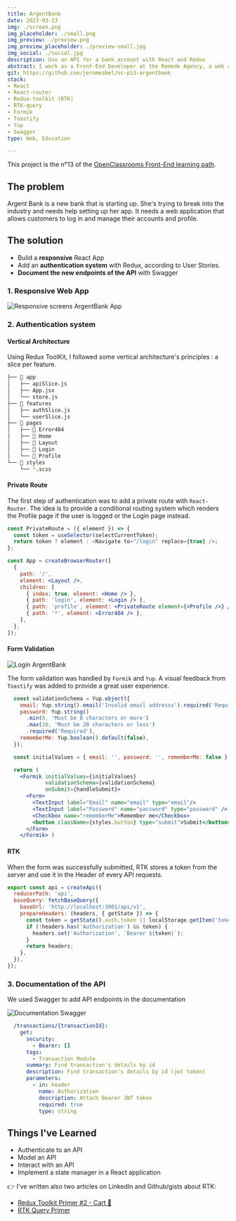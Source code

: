 ```yaml
---
title: ArgentBank
date: 2023-03-23
img: ./screen.png
img_placeholder: ./small.png
img_preview: ./preview.png
img_preview_placeholder: ./preview-small.jpg
img_social: ./social.jpg
description: Use an API for a bank account with React and Redux
abstract: I work as a Front-End Developer at the Remede Agency, a web agency. We are developing a full-stack app for a new bank company, ArgentBank.
git: https://github.com/jeromeabel/oc-p13-argentbank
stack:
- React
- React-router
- Redux-toolkit (RTK)
- RTK-query
- Formik
- Toastify
- Yup
- Swagger
type: Web, Education

---
```


This project is the n°13 of the [OpenClassrooms Front-End learning path](https://openclassrooms.com/fr/paths/516-developpeur-dapplication-javascript-react).

## The problem

Argent Bank is a new bank that is starting up. She's trying to break into the industry and needs help setting up her app. It needs a web application that allows customers to log in and manage their accounts and profile.

## The solution

- Build a **responsive** React App
- Add an **authentication system** with Redux, according to User Stories.
- **Document the new endpoints of the API** with Swagger

### 1. Responsive Web App

![Responsive screens ArgentBank App](./screens.png)


### 2. Authentication system

#### Vertical Architecture

Using Redux ToolKit, I followed some vertical architecture's principles : a slice per feature. 

```bash
├── 📂 app
│   ├── apiSlice.js
│   ├── App.jsx
│   └── store.js
├── 📂 features
│   ├── authSlice.js
│   └── userSlice.js
├── 📂 pages
│   ├── 📂 Error404
│   ├── 📂 Home
│   ├── 📂 Layout
│   ├── 📂 Login
│   └── 📂 Profile
└── 📂 styles
    └── *.scss
```

#### Private Route

The first step of authentication was to add a private route with `React-Router`. The idea is to provide a conditional routing system which renders the Profile page if the user is logged or the Login page instead.

```jsx
const PrivateRoute = ({ element }) => {
  const token = useSelector(selectCurrentToken);
  return token ? element : <Navigate to="/login" replace={true} />;
};

const App = createBrowserRouter([
  {
    path: '/',
    element: <Layout />,
    children: [
      { index: true, element: <Home /> },
      { path: 'login', element: <Login /> },
      { path: 'profile', element: <PrivateRoute element={<Profile />} /> },
      { path: '*', element: <Error404 /> },
    ],
  },
]);
```

#### Form Validation
![Login ArgentBank](./login.png)

The form validation was handled by `Formik` and `Yup`. A visual feedback from `Toastify` was added to provide a great user experience.

```jsx
  const validationSchema = Yup.object({
    email: Yup.string().email('Invalid email addresss').required('Required'),
    password: Yup.string()
      .min(8, 'Must be 8 characters or more')
      .max(20, 'Must be 20 characters or less')
      .required('Required'),
    rememberMe: Yup.boolean().default(false),
  });

  const initialValues = { email: '', password: '', rememberMe: false };

  return (
    <Formik initialValues={initialValues} 
            validationSchema={validationSchema} 
            onSubmit={handleSubmit}>
      <Form>
        <TextInput label="Email" name="email" type="email"/>
        <TextInput label="Password" name="password" type="password" />
        <Checkbox name="rememberMe">Remember me</Checkbox>
        <button className={styles.button} type="submit">Submit</button>
      </Form>
    </Formik> )
```

#### RTK

When the form was successfully submitted, RTK stores a token from the server and use it in the Header of every API requests.

```jsx
export const api = createApi({
  reducerPath: 'api',
  baseQuery: fetchBaseQuery({
    baseUrl: 'http://localhost:3001/api/v1',
    prepareHeaders: (headers, { getState }) => {
      const token = getState().auth.token || localStorage.getItem('token');
      if (!headers.has('Authorization') && token) {
        headers.set('Authorization', `Bearer ${token}`);
      }
      return headers;
    },
  }),
});
```

### 3. Documentation of the API

We used Swagger to add API endpoints in the documentation

![Documentation Swagger](./swagger.jpg)

```yaml
  /transactions/{transactionId}:
    get:
      security:
        - Bearer: []
      tags:
        - Transaction Module
      summary: Find transaction's details by id
      description: Find transaction's details by id (jwt token)
      parameters:
        - in: header
          name: Authorization
          description: Attach Bearer JWT token
          required: true
          type: string
```


## Things I've Learned

- Authenticate to an API
- Model an API
- Interact with an API
- Implement a state manager in a React application

👉 I've written also two articles on LinkedIn and Github/gists about RTK:

- [Redux Toolkit Primer #2 - Cart 🛒](https://gist.github.com/jeromeabel/0c558273e5a59b6cc61dcfcab1c75099)
- [RTK Query Primer](https://gist.github.com/jeromeabel/06aa57782012fe22be215f64dc0834b1)
